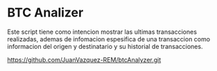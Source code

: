 # BTC Analizer
Este script tiene como intencion mostrar las ultimas transacciones realizadas, ademas de infomacion espesifica de una transaccion como informacion del origen y destinatario y su historial de transacciones.

https://github.com/JuanVazquez-REM/btcAnalyzer.git